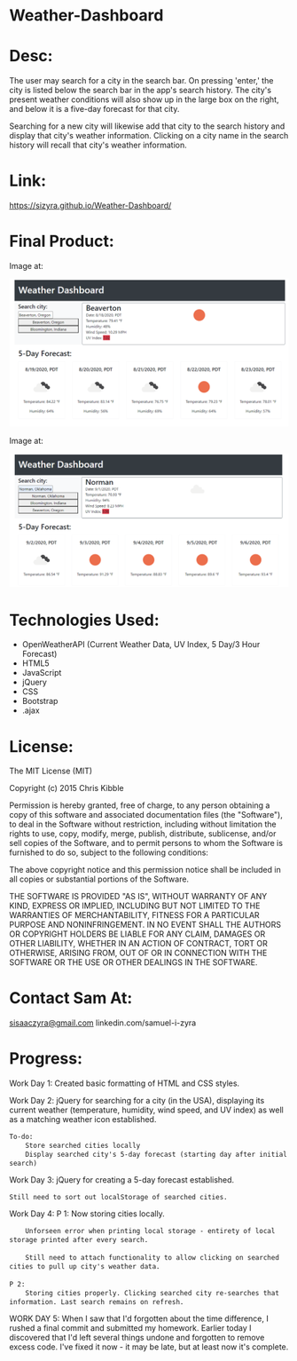 # Weather-Dashboard

# Desc:
The user may search for a city in the search bar. On pressing 'enter,' the city is listed below the search bar in the app's search history. The city's present weather conditions will also show up in the large box on the right, and below it is a five-day forecast for that city. 

Searching for a new city will likewise add that city to the search history and display that city's weather information. Clicking on a city name in the search history will recall that city's weather information.

# Link:
https://sizyra.github.io/Weather-Dashboard/

# Final Product:
Image at:

![Homework-6-Weather-Dashboard](/finished-product.png)

Image at:

![Weather-Dashboard](/finished-product-2.png)

# Technologies Used:
- OpenWeatherAPI (Current Weather Data, UV Index, 5 Day/3 Hour Forecast)
- HTML5
- JavaScript
- jQuery
- CSS
- Bootstrap
- .ajax

# License:
The MIT License (MIT)

Copyright (c) 2015 Chris Kibble

Permission is hereby granted, free of charge, to any person obtaining a copy of this software and associated documentation files (the "Software"), to deal in the Software without restriction, including without limitation the rights to use, copy, modify, merge, publish, distribute, sublicense, and/or sell copies of the Software, and to permit persons to whom the Software is furnished to do so, subject to the following conditions:

The above copyright notice and this permission notice shall be included in all copies or substantial portions of the Software.

THE SOFTWARE IS PROVIDED "AS IS", WITHOUT WARRANTY OF ANY KIND, EXPRESS OR IMPLIED, INCLUDING BUT NOT LIMITED TO THE WARRANTIES OF MERCHANTABILITY, FITNESS FOR A PARTICULAR PURPOSE AND NONINFRINGEMENT. IN NO EVENT SHALL THE AUTHORS OR COPYRIGHT HOLDERS BE LIABLE FOR ANY CLAIM, DAMAGES OR OTHER LIABILITY, WHETHER IN AN ACTION OF CONTRACT, TORT OR OTHERWISE, ARISING FROM, OUT OF OR IN CONNECTION WITH THE SOFTWARE OR THE USE OR OTHER DEALINGS IN THE SOFTWARE.

# Contact Sam At:
sisaaczyra@gmail.com
linkedin.com/samuel-i-zyra

# Progress:
Work Day 1:
    Created basic formatting of HTML and CSS styles.

Work Day 2:
    jQuery for searching for a city (in the USA), displaying its current weather (temperature, humidity, wind speed, and UV index) as well as a matching weather icon established. 

    To-do:
        Store searched cities locally
        Display searched city's 5-day forecast (starting day after initial search)

Work Day 3:
    jQuery for creating a 5-day forecast established. 

    Still need to sort out localStorage of searched cities.

Work Day 4:
    P 1:
        Now storing cities locally.

        Unforseen error when printing local storage - entirety of local storage printed after every search. 

        Still need to attach functionality to allow clicking on searched cities to pull up city's weather data.
    
    P 2:
        Storing cities properly. Clicking searched city re-searches that information. Last search remains on refresh.

WORK DAY 5:
    When I saw that I'd forgotten about the time difference, I rushed a final commit and submitted my homework. Earlier today I discovered that I'd left several things undone and forgotten to remove excess code. I've fixed it now - it may be late, but at least now it's complete.
